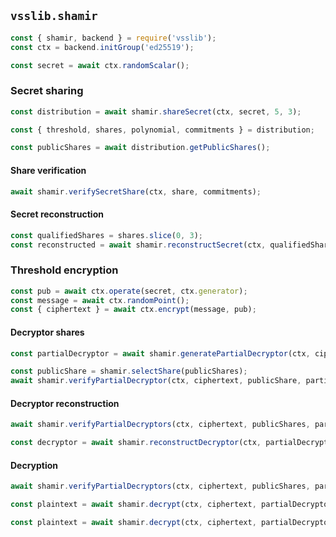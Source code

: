 ## `vsslib.shamir`

```js
const { shamir, backend } = require('vsslib');
const ctx = backend.initGroup('ed25519');
```

```js
const secret = await ctx.randomScalar();
```

### Secret sharing

```js
const distribution = await shamir.shareSecret(ctx, secret, 5, 3);
```

```js
const { threshold, shares, polynomial, commitments } = distribution;
```

```js
const publicShares = await distribution.getPublicShares();
```

#### Share verification

```js
await shamir.verifySecretShare(ctx, share, commitments);
```

#### Secret reconstruction

```js
const qualifiedShares = shares.slice(0, 3);
const reconstructed = await shamir.reconstructSecret(ctx, qualifiedShares);
```

### Threshold encryption

```js
const pub = await ctx.operate(secret, ctx.generator);
const message = await ctx.randomPoint();
const { ciphertext } = await ctx.encrypt(message, pub);
```

#### Decryptor shares

```js
const partialDecryptor = await shamir.generatePartialDecryptor(ctx, ciphertext, share);
```

```js
const publicShare = shamir.selectShare(publicShares);
await shamir.verifyPartialDecryptor(ctx, ciphertext, publicShare, partialDecryptor);
```


#### Decryptor reconstruction

```js
await shamir.verifyPartialDecryptors(ctx, ciphertext, publicShares, partialDecryptors);
```

```js
const decryptor = await shamir.reconstructDecryptor(ctx, partialDecryptors);
```

#### Decryption

```js
await shamir.verifyPartialDecryptors(ctx, ciphertext, publicShares, partialDecryptors);
```

```js
const plaintext = await shamir.decrypt(ctx, ciphertext, partialDecryptors);
```

```js
const plaintext = await shamir.decrypt(ctx, ciphertext, partialDecryptors, { threshold, publicShares });
```
